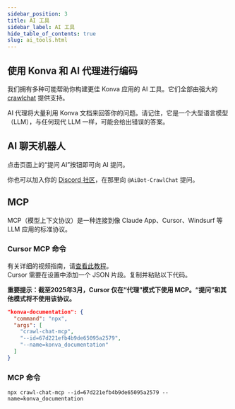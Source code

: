```yaml
---
sidebar_position: 3
title: AI 工具
sidebar_label: AI 工具
hide_table_of_contents: true
slug: ai_tools.html
---
```


## 使用 Konva 和 AI 代理进行编码

我们拥有多种可能帮助你构建更佳 Konva 应用的 AI 工具。它们全部由强大的 [crawlchat](https://crawlchat.app/) 提供支持。

AI 代理将大量利用 Konva 文档来回答你的问题。请记住，它是一个大型语言模型（LLM），与任何现代 LLM 一样，可能会给出错误的答案。

## AI 聊天机器人

点击页面上的“提问 AI”按钮即可向 AI 提问。

你也可以加入你的 [Discord 社区](https://remotion.dev/discord)，在那里向 `@AiBot-CrawlChat` 提问。

## MCP

MCP（模型上下文协议）是一种连接到像 Claude App、Cursor、Windsurf 等 LLM 应用的标准协议。

### Cursor MCP 命令

有关详细的视频指南，请[查看此教程](https://guides.crawlchat.app/walkthrough/67db0080600010f091e529b7)。  
Cursor 需要在设置中添加一个 JSON 片段。复制并粘贴以下代码。

**重要提示：截至2025年3月，Cursor 仅在“代理”模式下使用 MCP。“提问”和其他模式将不使用该协议。**

```json
"konva-documentation": {
  "command": "npx",
  "args": [
    "crawl-chat-mcp",
    "--id=67d221efb4b9de65095a2579",
    "--name=konva_documentation"
  ]
}
```

### MCP 命令

```
npx crawl-chat-mcp --id=67d221efb4b9de65095a2579 --name=konva_documentation
```